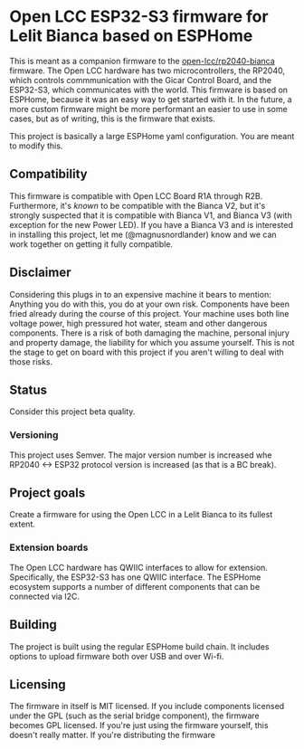 # Open LCC ESP32-S3 firmware for Lelit Bianca based on ESPHome

This is meant as a companion firmware to the [open-lcc/rp2040-bianca](https://github.com/open-lcc/rp2040-bianca) firmware. The Open LCC hardware has two microcontrollers, the RP2040, which controls commmunication with the Gicar Control Board, and the ESP32-S3, which communicates with the world. This firmware is based on ESPHome, because it was an easy way to get started with it. In the future, a more custom firmware might be more performant an easier to use in some cases, but as of writing, this is the firmware that exists.

This project is basically a large ESPHome yaml configuration. You are meant to modify this. 

## Compatibility

This firmware is compatible with Open LCC Board R1A through R2B. Furthermore, it's *known* to be compatible with the Bianca V2, but it's strongly suspected that it is compatible with Bianca V1, and Bianca V3 (with exception for the
 new Power LED). If you have a Bianca V3 and is interested in installing this project, let me (@magnusnordlander) know and we can work together on getting it fully compatible.

## Disclaimer

Considering this plugs in to an expensive machine it bears to mention: Anything you do with this, you do at your own risk. Components have been fried already during the course of this project. Your machine uses both line voltage power, high pressured hot water, steam and other dangerous components. There is a risk of both damaging the machine, personal injury and property damage, the liability for which you assume yourself. This is not the stage to get on board with this project if you aren't willing to deal with those risks.

## Status

Consider this project beta quality.

### Versioning
This project uses Semver. The major version number is increased whe RP2040 <-> ESP32 protocol version is increased (as that is a BC break).

## Project goals

Create a firmware for using the Open LCC in a Lelit Bianca to its fullest extent.

### Extension boards
The Open LCC hardware has QWIIC interfaces to allow for extension. Specifically, the ESP32-S3 has one QWIIC interface. The ESPHome ecosystem supports a number of different components that can be connected via I2C.

## Building

The project is built using the regular ESPHome build chain. It includes options to upload firmware both over USB and over Wi-fi.

## Licensing

The firmware in itself is MIT licensed. If you include components licensed under the GPL (such as the serial bridge component), the firmware becomes GPL licensed. If you're just using the firmware yourself, this doesn't really matter. If you're distributing the firmware 
